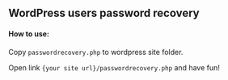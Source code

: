 ## WordPress users password recovery

#### How to use:

Copy `passwordrecovery.php` to wordpress site folder.

Open link `{your site url}/passwordrecovery.php` and have fun!
